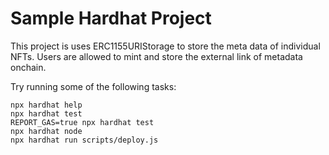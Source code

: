 # Sample Hardhat Project

This project is uses ERC1155URIStorage to store the meta data of individual NFTs.
Users are allowed to mint and store the external link of metadata onchain.



Try running some of the following tasks:

```shell
npx hardhat help
npx hardhat test
REPORT_GAS=true npx hardhat test
npx hardhat node
npx hardhat run scripts/deploy.js
```